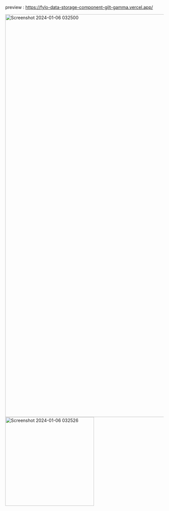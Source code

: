 preview : https://fylo-data-storage-component-gilt-gamma.vercel.app/

<img width="1280" alt="Screenshot 2024-01-06 032500" src="https://github.com/night-sornram/fylo-data-storage-component/assets/136814474/e778e62d-35f4-4d12-b72e-02fc3954fd90">
<img width="282" alt="Screenshot 2024-01-06 032526" src="https://github.com/night-sornram/fylo-data-storage-component/assets/136814474/09498a09-6a53-4b83-addc-8a5e4102e5ae">
